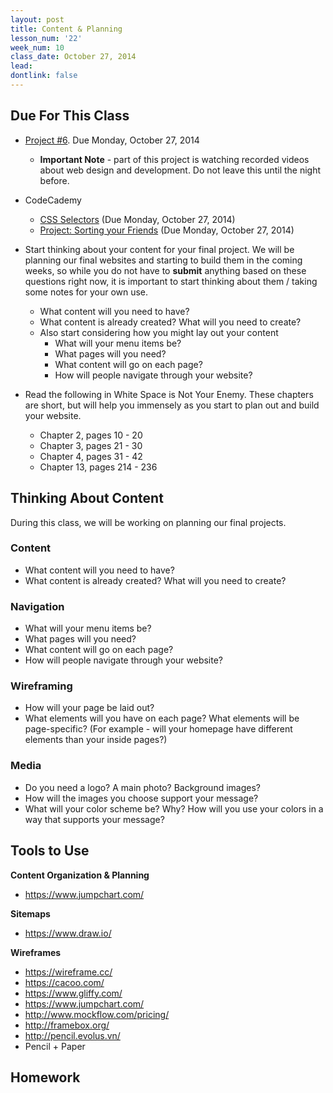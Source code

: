 ```yaml
---
layout: post
title: Content & Planning
lesson_num: '22'
week_num: 10
class_date: October 27, 2014
lead: 
dontlink: false
---
```


## Due For This Class

- [Project #6](../projects/06-video.html).  Due Monday, October 27, 2014
  - **Important Note** - part of this project is watching recorded videos about web design and development.  Do not leave this until the night before.

- CodeCademy
  - [CSS Selectors](http://www.codecademy.com/courses/web-beginner-en-WF0CF) (Due Monday, October 27, 2014)
  - [Project: Sorting your Friends](http://www.codecademy.com/courses/web-beginner-en-jNuXw) (Due Monday, October 27, 2014)

- Start thinking about your content for your final project.  We will be planning our final websites and starting to build them in the coming weeks, so while you do not have to **submit** anything based on these questions right now, it is important to start thinking about them / taking some notes for your own use.
  - What content will you need to have?  
  - What content is already created?  What will you need to create?  
  - Also start considering how you might lay out your content 
    - What will your menu items be?
    - What pages will you need?  
    - What content will go on each page?  
    - How will people navigate through your website?

- Read the following in White Space is Not Your Enemy.  These chapters are short, but will help you immensely as you start to plan out and build your website.
  - Chapter 2, pages 10 - 20
  - Chapter 3, pages 21 - 30
  - Chapter 4, pages 31 - 42
  - Chapter 13, pages 214 - 236

## Thinking About Content

During this class, we will be working on planning our final projects.

### Content

- What content will you need to have?  
- What content is already created?  What will you need to create?  

### Navigation

- What will your menu items be?
- What pages will you need?  
- What content will go on each page?  
- How will people navigate through your website?

### Wireframing

- How will your page be laid out?
- What elements will you have on each page?  What elements will be page-specific? (For example - will your homepage have different elements than your inside pages?)

### Media

- Do you need a logo?  A main photo?  Background images?
- How will the images you choose support your message?
- What will your color scheme be?  Why?  How will you use your colors in a way that supports your message?

## Tools to Use

**Content Organization & Planning**

- https://www.jumpchart.com/

**Sitemaps**

- https://www.draw.io/

**Wireframes**

- https://wireframe.cc/
- https://cacoo.com/
- https://www.gliffy.com/
- https://www.jumpchart.com/
- http://www.mockflow.com/pricing/
- http://framebox.org/
- http://pencil.evolus.vn/
- Pencil + Paper


  
## Homework
